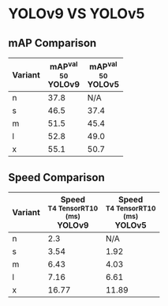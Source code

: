 ---
---

# YOLOv9 VS YOLOv5

## mAP Comparison

| **Variant** | <center><span style='width: 400px;'>**mAP<sup>val<br>50**<br>**YOLOv9**</span></center> | <center><span style='width: 400px;'>**mAP<sup>val<br>50**<br>**YOLOv5**</span></center> |
| ----------- | --------------------------------------------------------------------------------------- | --------------------------------------------------------------------------------------- |
| n           | 37.8                                                                                    | N/A                                                                                     |
| s           | 46.5                                                                                    | 37.4                                                                                    |
| m           | 51.5                                                                                    | 45.4                                                                                    |
| l           | 52.8                                                                                    | 49.0                                                                                    |
| x           | 55.1                                                                                    | 50.7                                                                                    |

## Speed Comparison

| **Variant** | <center><span style='width: 200px;'>**Speed**<br><sup>T4 TensorRT10<br>(ms)</sup><br>**YOLOv9**</span></center> | <center><span style='width: 200px;'>**Speed**<br><sup>T4 TensorRT10<br>(ms)</sup><br>**YOLOv5**</span></center> |
| ----------- | --------------------------------------------------------------------------------------------------------------- | --------------------------------------------------------------------------------------------------------------- |
| n           | 2.3                                                                                                             | N/A                                                                                                             |
| s           | 3.54                                                                                                            | 1.92                                                                                                            |
| m           | 6.43                                                                                                            | 4.03                                                                                                            |
| l           | 7.16                                                                                                            | 6.61                                                                                                            |
| x           | 16.77                                                                                                           | 11.89                                                                                                           |
